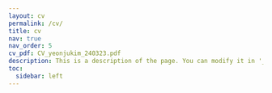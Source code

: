 ```yaml
---
layout: cv
permalink: /cv/
title: cv
nav: true
nav_order: 5
cv_pdf: CV_yeonjukim_240323.pdf
description: This is a description of the page. You can modify it in '_pages/cv.md'. You can also change or remove the top pdf download button.
toc:
  sidebar: left
---
```

